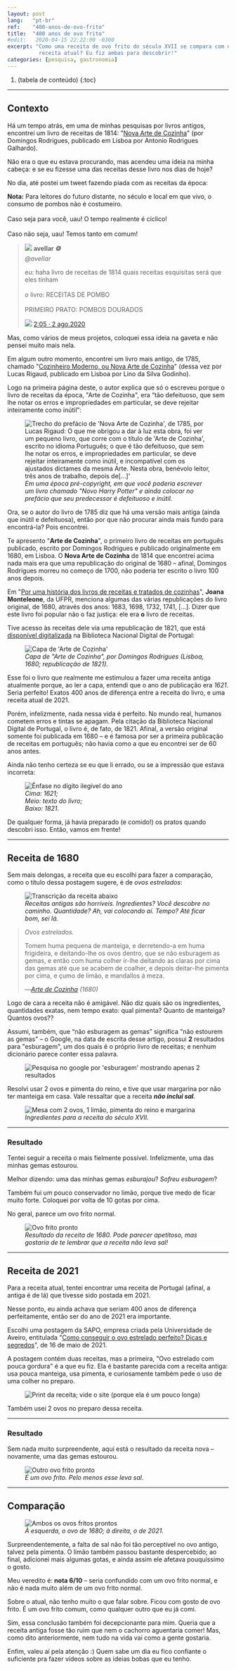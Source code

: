 ```yaml
---
layout: post
lang:   "pt-br"
ref:    "400-anos-de-ovo-frito"
title:  "400 anos de ovo frito"
#edit:   2020-04-15 22:22:00 -0300
excerpt: "Como uma receita de ovo frito do século XVII se compara com uma
          receita atual? Eu fiz ambas para descobrir!"
categories: [pesquisa, gastronomia]
---
```


1. (tabela de conteúdo)
{:toc}

---

## Contexto

Há um tempo atrás, em uma de minhas pesquisas por livros antigos, encontrei um
livro de receitas de 1814: "[Nova Arte de Cozinha](https://books.google.com.br/?id=88NQAQAAIAAJ)"
(por Domingos Rodrigues, publicado em Lisboa por Antonio Rodrigues Galhardo).

Não era o que eu estava procurando, mas acendeu uma ideia na minha cabeça: e se
eu fizesse uma das receitas desse livro nos dias de hoje?

No dia, até postei um tweet fazendo piada com as receitas da época:

<p class="note sidenote" style="--y:2.5em">
  <strong>Nota:</strong> Para leitores do futuro distante, no século e local em
  que vivo, o consumo de pombos não é costumeiro.<br><br>Caso seja para você, uau!
  O tempo realmente é cíclico!<br><br>Caso não seja, uau! Temos tanto em comum!
</p>
<blockquote class="custom-tweet">
  <div class="profile">
    <img class="profile-picture" src="/assets/tweet/aveiiar.jpg">
    <b>avellar 🪙</b><br><address>@aveIIar</address>
  </div>
  <p class="tweet-content" lang="pt">
    eu: haha livro de receitas de 1814 quais receitas esquisitas será que eles
    tinham <span class="twa twa-zany-face">🤪</span><span class="twa twa-zany-face">🤪</span><br><br>
    o livro: RECEITAS DE POMBO<br><br>
    PRIMEIRO PRATO: POMBOS DOURADOS
  </p>
  <img class="image" src="/assets/img/2021-09-02/EeZASlpWoAUynWr.png">
  <a href="https://twitter.com/aveIIar/status/1289789412604248064">2:05 · 2 ago.2020</a>
</blockquote>
<link rel="stylesheet" href="/assets/tweet/tweet.css">
<style>
  .twa{color:transparent;font-style:normal;display:inline-block;height:1em;width:1em;margin:0 .05em 0 .1em;vertical-align:-.1em;background-repeat:no-repeat;background-position:center center;background-size:1em 1em}
  .twa-zany-face{background-image:url(https://twemoji.maxcdn.com/v/latest/svg/1f92a.svg)}
</style>

Mas, como vários de meus projetos, coloquei essa ideia na gaveta e não pensei
muito mais nela.

Em algum outro momento, encontrei um livro mais antigo, de 1785, chamado
"[Cozinheiro Moderno, ou Nova Arte de Cozinha](https://books.google.com.br/?id=ZMRQAQAAIAAJ)"
(dessa vez por Lucas Rigaud, publicado em Lisboa por Lino da Silva Godinho).

Logo na primeira página deste, o autor explica que só o escreveu porque o livro
de receitas da época, "Arte de Cozinha", era <q>tão defeituoso, que sem lhe
notar os erros e impropriedades em particular, se deve rejeitar inteiramente
como inútil</q>:

<figure class="side">
  <img alt="Trecho do prefácio de 'Nova Arte de Cozinha', de 1785, por Lucas
Rigaud: O que me obrigou a dar à luz esta obra, foi ver um pequeno livro,
que corre com o título de 'Arte de Cozinha', escrito no idioma Português; o que
é tão defeituoso, que sem lhe notar os erros, e impropriedades em particular, se
deve rejeitar inteiramente como inútil, e incompatível com os ajustados dictames
da mesma Arte. Nesta obra, benévolo leitor, três anos de trabalho, depois de[…]'"
    src="/assets/img/2021-09-02/cozinheiro-moderno-1785-smol.png">
  <figcaption>
    <em>
      Em uma época pré-copyright, em que você poderia escrever um livro chamado
      "Novo Harry Potter" e ainda colocar no prefácio que seu predecessor é
      defeituoso e inútil.
    </em>
  </figcaption>
</figure>

Ora, se o autor do livro de 1785 diz que há uma versão mais antiga (ainda que
inútil e defeituosa), então por que não procurar ainda mais fundo para
encontrá-la? Pois encontrei.

Te apresento "**Arte de Cozinha**", o primeiro livro de receitas em português
publicado, escrito por Domingos Rodrigues e publicado originalmente em 1680, em
Lisboa. O **Nova Arte de Cozinha** de 1814 que encontrei acima nada mais era que
uma republicação do original de 1680 – afinal, Domingos Rodrigues morreu no
começo de 1700, não poderia ter escrito o livro 100 anos depois.

Em "[Por uma história dos livros de receitas e tratados de cozinhas](http://www.historiadaalimentacao.ufpr.br/artigos/artigo018.html)",
**Joana Monteleone**, da UFPR, menciona algumas das várias republicações do
livro original, de 1680, através dos anos: 1683, 1698, 1732, 1741, […]. Dizer
que este livro foi popular não o faz justiça: ele era **o** livro de receitas.

Tive acesso às receitas dele via uma republicação de 1821, que está
[disponível digitalizada](https://purl.pt/17017) na Biblioteca Nacional Digital
de Portugal:

<figure class="side">
  <img alt="Capa de 'Arte de Cozinha'" src="/assets/img/2021-09-02/arte-de-cozinha-1680.png">
  <figcaption>
    <em>
      Capa de "Arte de Cozinha", por Domingos Rodrigues (Lisboa, 1680;
      republicação de 1821).
    </em>
  </figcaption>
</figure>

Esse foi o livro que realmente me estimulou a fazer uma receita antiga
atualmente porque, ao ler a capa, entendi que o ano de publicação era *1621*.
Seria perfeito! Exatos 400 anos de diferença entre a receita do livro, e uma
receita atual de 2021.

Porém, infelizmente, nada nessa vida é perfeito. No mundo real, humanos cometem
erros e tintas se apagam. Pela citação da Biblioteca Nacional Digital de
Portugal, o livro é, de fato, de 1821. Afinal, a versão original somente foi
publicada em 1680 – e é famosa por ser a primeira publicação de receitas em
português; não havia como a que eu encontrei ser de 60 anos antes.

Ainda não tenho certeza se eu que li errado, ou se a impressão que estava
incorreta:

<figure class="side">
  <img alt="Ênfase no dígito ilegível do ano" src="/assets/img/2021-09-02/1680-1821.png">
  <figcaption>
    <em>
      Cima: 1621;<br>Meio: texto do livro;<br>Baixo: 1821.
    </em>
  </figcaption>
</figure>

De qualquer forma, já havia preparado (e comido!) os pratos quando descobri
isso. Então, vamos em frente!

---

## Receita de 1680

Sem mais delongas, a receita que eu escolhi para fazer a comparação, como o
título dessa postagem sugere, é de *ovos estrelados*:

<figure class="side">
  <img alt="Transcrição da receita abaixo" src="/assets/img/2021-09-02/receita-1680.png">
  <figcaption>
    <em>
      Receitas antigas são horríveis. Ingredientes? Você descobre no caminho.
      Quantidade? Ah, vai colocando aí. Tempo? Até ficar bom, sei lá.
    </em>
  </figcaption>
</figure>

<blockquote>
  <p>
    <i>Ovos estrelados.</i>
  </p>
  <p>
    Tomem huma pequena de manteiga, e derretendo-a em huma frigideira, e
    deitando-lhe os ovos dentro, que se não esburagem as gemas, e então com huma
    colher ir-lhe deitando as claras por cima das gemas até que se acabem de
    coalher, e depois deitar-lhe pimenta por cima, e çumo de limão, e mandallos
    á meza.
  </p>
  —<cite><a href="https://purl.pt/17017">Arte de Cozinha</a> (1680)</cite>
</blockquote>

Logo de cara a receita não é amigável. Não diz quais são os ingredientes,
quantidades exatas, nem tempo exato: qual pimenta? Quanto de manteiga? Quantos
ovos??

Assumi, também, que <q>não esburagem as gemas</q> significa
"não estourem as gemas" – o Google, na data de escrita desse artigo,
possui **2** resultados para "esburagem", um dos quais é o próprio livro de
receitas; e nenhum dicionário parece conter essa palavra.

<figure>
  <img alt="Pesquisa no google por 'esburagem' mostrando apenas 2 resultados"
       src="/assets/img/2021-09-02/esburagem.png">
</figure>

Resolvi usar 2 ovos e pimenta do reino, e tive que usar margarina por não ter
manteiga em casa. Vale ressaltar que a receita ***não inclui sal***.

<figure class="side">
  <img alt="Mesa com 2 ovos, 1 limão, pimenta do reino e margarina" src="/assets/img/2021-09-02/ingredientes.png">
  <figcaption>
    <em>
       Ingredientes para a receita do século XVII.
    </em>
  </figcaption>
</figure>

---

### Resultado

Tentei seguir a receita o mais fielmente possível. Infelizmente, uma das minhas
gemas estourou.

<p class="note sidenote" style="--y:-3.5em">
  Melhor dizendo: uma das minhas gemas <i>esburajou</i>? <i>Sofreu esburagem</i>?
</p>

Também fui um pouco conservador no limão, porque tive medo de ficar muito forte.
Coloquei por volta de 10 gotas por cima.

No geral, parece um ovo frito normal.

<figure class="side">
  <img alt="Ovo frito pronto" src="/assets/img/2021-09-02/resultado-1680.png">
  <figcaption>
    <em>
      Resultado da receita de 1680. Pode parecer apetitoso, mas gostaria de te
      lembrar que a receita não leva sal!
    </em>
  </figcaption>
</figure>

---

## Receita de 2021

Para a receita atual, tentei encontrar uma receita de Portugal (afinal, a antiga
é de lá) que tivesse sido postada em 2021.

Nesse ponto, eu ainda achava que seriam 400 anos de diferença perfeitamente,
então ser do ano de 2021 era importante.

Escolhi uma postagem da SAPO, empresa criada pela Universidade de Aveiro,
entitulada "[Como conseguir o ovo estrelado perfeito? Dicas e segredos](https://lifestyle.sapo.pt/sabores/dicas/artigos/como-conseguir-o-ovo-estrelado-perfeito-dicas-e-segredos)",
de 16 de maio de 2021.

A postagem contém duas receitas, mas a primeira, "Ovo estrelado com pouca
gordura" é a que eu fiz. Ela é bastante parecida com a receita antiga: usa
pouca manteiga, usa pimenta, e curiosamente também pede o uso de uma colher no
preparo.

<figure>
  <img alt="Print da receita; vide o site (porque ela é um pouco longa)" src="/assets/img/2021-09-02/receita-2021.png">
</figure>

Também usei 2 ovos no preparo dessa receita.

---

### Resultado

Sem nada muito surpreendente, aqui está o resultado da receita nova – 
novamente, uma das gemas estourou.

<figure class="side">
  <img alt="Outro ovo frito pronto" src="/assets/img/2021-09-02/resultado-2021.png">
  <figcaption>
    <em>
      É um ovo frito. Pelo menos esse leva sal.
    </em>
  </figcaption>
</figure>

---

## Comparação


<figure>
  <img alt="Ambos os ovos fritos prontos" src="/assets/img/2021-09-02/resultado-ambos.png">
  <figcaption>
    <em>
      À esquerda, o ovo de 1680; à direita, o de 2021.
    </em>
  </figcaption>
</figure>


Surpreendentemente, a falta de sal não foi tão perceptível no ovo antigo, talvez
pela pimenta. O limão também passou bastante despercebido; ao final, adicionei
mais algumas gotas, e ainda assim ele afetava pouquíssimo o gosto.

Meu veredito é: **nota 6/10** – seria confundido com um ovo frito normal, e não
é nada muito além de um ovo frito normal.

Sobre o atual, não tenho muito o que falar sobre. Ficou com gosto de ovo frito.
É um ovo frito comum, como qualquer outro que eu já comi.

Sim, essa conclusão também foi decepcionante para mim. Queria que a receita
antiga fosse tão ruim que nem o cachorro aguentaria comer! Mas, como dito
anteriormente, nem tudo na vida vai como a gente gostaria.

Enfim, valeu aí pela atenção :) Quem sabe um dia eu fico confiante o suficiente
pra fazer vídeos sobre as ideias bobas que eu tenho.